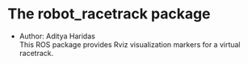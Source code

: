 # The robot_racetrack package
- Author: Aditya Haridas <br>
This ROS package provides Rviz visualization markers for a virtual racetrack.
  
